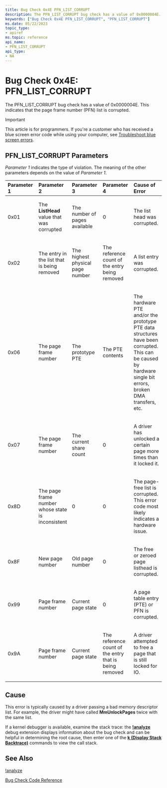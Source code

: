 ```yaml
---
title: Bug Check 0x4E PFN_LIST_CORRUPT
description: The PFN_LIST_CORRUPT bug check has a value of 0x0000004E. This indicates that the page frame number (PFN) list is corrupted.
keywords: ["Bug Check 0x4E PFN_LIST_CORRUPT", "PFN_LIST_CORRUPT"]
ms.date: 05/22/2023
topic_type:
- apiref
ms.topic: reference
api_name:
- PFN_LIST_CORRUPT
api_type:
- NA
---
```


# Bug Check 0x4E: PFN\_LIST\_CORRUPT

The PFN\_LIST\_CORRUPT bug check has a value of 0x0000004E. This indicates that the page frame number (PFN) list is corrupted.

> [!IMPORTANT]
> This article is for programmers. If you're a customer who has received a blue screen error code while using your computer, see [Troubleshoot blue screen errors](https://www.windows.com/stopcode).

## PFN\_LIST\_CORRUPT Parameters

*Parameter 1* indicates the type of violation. The meaning of the other parameters depends on the value of *Parameter 1*.

<table>
<colgroup>
<col width="20%" />
<col width="20%" />
<col width="20%" />
<col width="20%" />
<col width="20%" />
</colgroup>
<thead>
<tr class="header">
<th align="left">Parameter 1</th>
<th align="left">Parameter 2</th>
<th align="left">Parameter 3</th>
<th align="left">Parameter 4</th>
<th align="left">Cause of Error</th>
</tr>
</thead>
<tbody>
<td align="left"><p>0x01</p></td>
<td align="left"><p>The <strong>ListHead</strong> value that was corrupted</p></td>
<td align="left"><p>The number of pages available</p></td>
<td align="left"><p>0</p></td>
<td align="left"><p>The list head was corrupted.</p></td>
</tr>
<td align="left"><p>0x02</p></td>
<td align="left"><p>The entry in the list that is being removed</p></td>
<td align="left"><p>The highest physical page number</p></td>
<td align="left"><p>The reference count of the entry being removed</p></td>
<td align="left"><p>A list entry was corrupted.</p></td>
</tr>
<td align="left"><p>0x06</p></td>
<td align="left"><p>The page frame number</p></td>
<td align="left"><p>The prototype PTE</p></td>
<td align="left"><p>The PTE contents</p></td>
<td align="left"><p>The hardware PTE and/or the prototype PTE data structures have been corrupted. This can be caused by hardware single bit errors, broken DMA transfers, etc. </p></td>
</tr>
<td align="left"><p>0x07</p></td>
<td align="left"><p>The page frame number</p></td>
<td align="left"><p>The current share count</p></td>
<td align="left"><p>0</p></td>
<td align="left"><p>A driver has unlocked a certain page more times than it locked it.</p></td>
</tr>
<td align="left"><p>0x8D</p></td>
<td align="left"><p>The page frame number whose state is inconsistent</p></td>
<td align="left"><p>0</p></td>
<td align="left"><p>0</p></td>
<td align="left"><p>The page-free list is corrupted. This error code most likely indicates a hardware issue.</p></td>
</tr>
<td align="left"><p>0x8F</p></td>
<td align="left"><p>New page number</p></td>
<td align="left"><p>Old page number</p></td>
<td align="left"><p>0</p></td>
<td align="left"><p>The free or zeroed page listhead is corrupted.</p></td>
</tr>
<td align="left"><p>0x99</p></td>
<td align="left"><p>Page frame number</p></td>
<td align="left"><p>Current page state</p></td>
<td align="left"><p>0</p></td>
<td align="left"><p>A page table entry (PTE) or PFN is corrupted.</p></td>
</tr>
<tr class="odd">
<td align="left"><p>0x9A</p></td>
<td align="left"><p>Page frame number</p></td>
<td align="left"><p>Current page state</p></td>
<td align="left"><p>The reference count of the entry that is being removed</p></td>
<td align="left"><p>A driver attempted to free a page that is still locked for IO.</p></td>
</tr>
</tbody>
</table>

## Cause

This error is typically caused by a driver passing a bad memory descriptor list. For example, the driver might have called **MmUnlockPages** twice with the same list.

If a kernel debugger is available, examine the stack trace: the [**!analyze**](../debuggercmds/-analyze.md) debug extension displays information about the bug check and can be helpful in determining the root cause, then enter one of the [**k (Display Stack Backtrace)**](../debuggercmds/k--kb--kc--kd--kp--kp--kv--display-stack-backtrace-.md) commands to view the call stack.

## See Also

[!analyze](../debuggercmds/-analyze.md)

[Bug Check Code Reference](bug-check-code-reference2.md)
